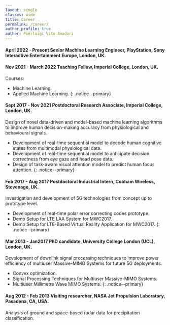 ```yaml
---
layout: single
classes: wide
title: Career
permalink: /career/
author_profile: true
author: Pierluigi Vito Amadori
---
```


#### April 2022 - Present	Senior Machine Learning Engineer, PlayStation, Sony Interactive Entertainment Europe, London, UK.


#### Nov 2021 - March 2022	Teaching Fellow, Imperial College, London, UK.

Courses: 
>
* Machine Learning.
* Applied Machine Learning.
{: .notice--primary}

#### Sept 2017 - Nov 2021	Postdoctoral Research Associate, Imperial College, London, UK.

Design of novel data-driven and model-based machine learning algorithms to improve human decision-making accuracy from physiological and behavioural signals. 
>
* Development of real-time sequential model to decode human cognitive states from multimodal physiological data.
* Development of real-time sequential model to anticipate decision correctness from eye gaze and head pose data.
* Design of task-aware visual attention model to predict human focus attention.
{: .notice--primary}

#### Feb 2017 - Aug 2017	Postdoctoral Industrial Intern, Cobham Wireless, Stevenage, UK.

Investigation and development of 5G technologies from concept up to prototype level.
>
* Development of real-time polar error correcting codes prototype.
* Demo Setup for LTE LAA System for MWC2017.
* Demo Setup for LTE-Based Virtual Reality Application for MWC2017.
{: .notice--primary}


#### Mar 2013 - Jan2017	PhD candidate, University College London (UCL), London, UK.

Development of downlink signal processing techniques to improve power efficiency of multiuser Massive-MIMO Systems for future 5G deployments.
>
* Convex optimization.
* Signal Processing Techniques for Multiuser Massive-MIMO Systems.
* Multiuser Millimetre Wave MIMO Systems.
{: .notice--primary}


#### Aug 2012 - Feb 2013	Visiting researcher, NASA Jet Propulsion Laboratory, Pasadena, CA, USA.

Analysis of ground and space-based radar data for precipitation classification.

